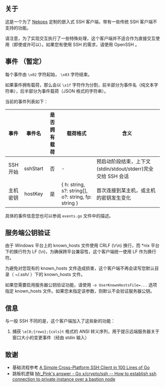 ## 关于

这是一个为了 [Nekops](https://nekops.app) 定制的嵌入式 SSH 客户端，带有一些传统 SSH 客户端不支持的功能。

请注意，为了实现交互执行了一些特殊处理，这个客户端并不适合作为直接交互使用（即使或许可以）。如果您有使用 SSH 的需求，请使用 OpenSSH 。

## 事件 （暂定）

每个事件由 `\x02` 字符起始， `\x03` 字符结束。

如果事件拥有载荷，那么会以 `\x1f` 字符作为分割，前半部分为事件名（纯文本字符串），后半部分为事件载荷（JSON 格式的字符串）。

当前的事件列表如下：

|   事件   |  事件名  | 是否拥有载荷 | 载荷格式                                                | 含义                                                         |
| :------: | :------: | :----------: |-----------------------------------------------------| ------------------------------------------------------------ |
| SSH 开始 | sshStart |      否      | -                                                   | 预启动阶段结束，上下文(stdin/stdout/stderr)完全交给 SSH 会话 |
| 主机密钥 | hostKey  |      是      | { h: string, s?: string[], o?: string, fp: string } | 首次连接到某主机，或主机的密钥发生变化                       |

具体的事件信息您也可以参阅 `events.go` 文件中的描述。

## 服务端公钥验证

由于 Windows 平台上的 known_hosts 文件使用 CRLF (\r\n) 换行，而 *nix 平台下的换行符为 LF (\n)，为确保跨平台兼容性，这个客户端统一使用 LF 作为换行符。

为避免对您现有的 known_hosts 文件造成损害，这个客户端不再会读写您默认目录（ ~/.ssh/ ）下的 known_hosts 文件。

如果您需要启用服务器公钥验证功能，请使用 `-o UserKnownHostsFile=...` 选项指定 known_hosts 文件。如果您未指定该参数，则默认不会验证服务器公钥。

## 信息

与一般 SSH 不同的是，这个客户端加入了这些新的功能：

1. 捕获 `\e[8;{rows};{cols}t` 格式的 ANSI 转义序列，用于提示远端服务器关于窗口大小的变更事件（经由 stdin 输入）

## 致谢

- 基础流程参考 [A Simple Cross-Platform SSH Client in 100 Lines of Go](https://medium.com/better-programming/a-simple-cross-platform-ssh-client-in-100-lines-of-go-280644d8beea)
- 跳板机逻辑 [Mr_Pink's answer - Go x/crypto/ssh -- How to establish ssh connection to private instance over a bastion node](https://stackoverflow.com/questions/35906991/go-x-crypto-ssh-how-to-establish-ssh-connection-to-private-instance-over-a-ba/35924799#35924799)
